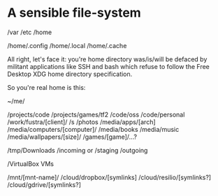 # A sensible file-system

/var
/etc
/home

/home/.config
/home/.local
/home/.cache


All right, let's face it: you're home directory was/is/will be defaced by militant applications like SSH and bash which refuse to follow the Free Desktop XDG home directory specification.

So you're real home is this:

~/me/

/projects/code
/projects/games/tf2
/code/oss
/code/personal
/work/fustra/[client]/
/s
/photos
/media/apps/[arch]
/media/computers/[computer]/
/media/books
/media/music
/media/wallpapers/[size]/
/games/[game]/...?

/tmp/Downloads
/incoming or /staging /outgoing

/VirtualBox VMs

/mnt/[mnt-name]/
/cloud/dropbox/[symlinks]
/cloud/resilio/[symlinks?]
/cloud/gdrive/[symlinks?]
